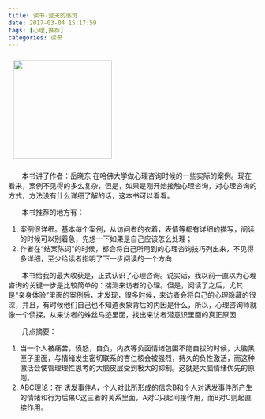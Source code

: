 ```yaml
---
title: 读书-登天的感觉
date: 2017-03-04 15:17:59
tags: [心理,推荐]
categories: 读书
---
```


<a href="https://book.douban.com/subject/3016463/"><img src="https://img1.doubanio.com/lpic/s3007159.jpg" style="width:200px; margin:10px" class="nofancybox"/></a>


&#160; &#160; &#160; &#160;本书讲了作者：岳晓东 在哈佛大学做心理咨询时候的一些实际的案例。现在看来，案例不见得的多么复杂，但是，如果是刚开始接触心理咨询，对心理咨询的方式，方法没有什么详细了解的话，这本书可以看看。
  
&#160; &#160; &#160; &#160;本书推荐的地方有：
  
1. 案例很详细。基本每个案例，从访问者的衣着，表情等都有详细的描写，阅读的时候可以别着急，先想一下如果是自己应该怎么处理；
2. 作者在“结案陈词”的时候，都会将自己所用到的心理咨询技巧列出来，不见得多详细，至少给读者指明了下一步阅读的一个方向


&#160; &#160; &#160; &#160;本书给我的最大收获是，正式认识了心理咨询。说实话，我以前一直以为心理咨询的关键一步是比较简单的：揣测来访者的心理。但是，阅读了之后，尤其是“亲身体验”里面的案例后，才发现，很多时候，来访者会将自己的心理隐藏的很深，并且，有时候他们自己也不知道表象背后的内因是什么，所以，心理咨询师就像一个侦探，从来访者的蛛丝马迹里面，找出来访者潜意识里面的真正原因

&#160; &#160; &#160; &#160;几点摘要：

1. 当一个人被痛苦，愤怒，自负，内疚等负面情绪包围不能自拔的时候，大脑黑匣子里面，与情绪发生密切联系的杏仁核会被强烈，持久的负性激活，而这种激活会使管理理性思考的大脑皮层受到极大的抑制。这就是大脑情绪优先的原则。
2. ABC理论：在 诱发事件A，个人对此所形成的信念B和个人对诱发事件所产生的情绪和行为后果C这三者的关系里面，A对C只起间接作用，而B对C则起直接作用。